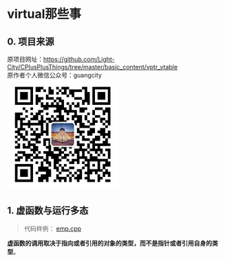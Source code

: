 # virtual那些事

## 0. 项目来源

原项目网址：<https://github.com/Light-City/CPlusPlusThings/tree/master/basic_content/vptr_vtable>  
原作者个人微信公众号：guangcity  
![guangcity](https://github.com/Vuean/CPlusPlusThings/blob/master/basic_content/8.%20vptr_vtable/img/wechat.jpg)

## 1. 虚函数与运行多态

> 代码样例：
[emp.cpp](https://github.com/Vuean/CPlusPlusThings/blob/master/basic_content/9.%20virtual/set1/emp.cpp)

**虚函数的调用取决于指向或者引用的对象的类型，而不是指针或者引用自身的类型**。

